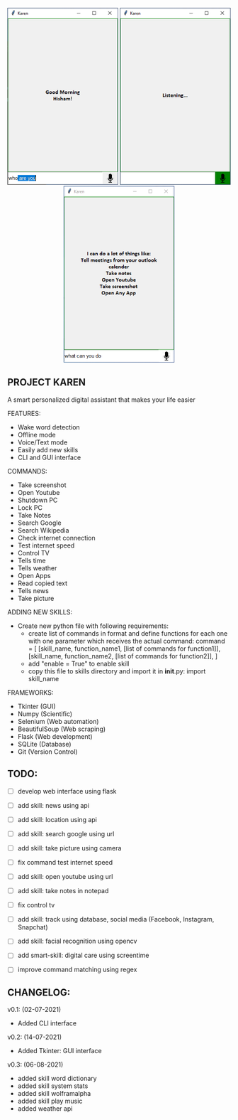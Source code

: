 <p align="center">
    <img src="screenshots/1.png" width="250">
    <img src="screenshots/2.png" width="250">
    <img src="screenshots/3.png" width="250">
</p>


PROJECT KAREN
-------------
A smart personalized digital assistant that makes your life easier



FEATURES:
- Wake word detection
- Offline mode
- Voice/Text mode
- Easily add new skills
- CLI and GUI interface



COMMANDS:
- Take screenshot
- Open Youtube
- Shutdown PC
- Lock PC
- Take Notes
- Search Google
- Search Wikipedia
- Check internet connection
- Test internet speed
- Control TV
- Tells time
- Tells weather
- Open Apps
- Read copied text
- Tells news
- Take picture





ADDING NEW SKILLS:
- Create new python file with following requirements:
    - create list of commands in format and define functions for each one with one parameter which receives the actual command:
        command = [
                   [skill_name, function_name1, [list of commands for function1]],
                   [skill_name, function_name2, [list of commands for function2]],
                  ]
    - add "enable = True" to enable skill
    - copy this file to skills directory and import it in __init__.py:
        import skill_name


FRAMEWORKS:
- Tkinter (GUI)
- Numpy (Scientific)
- Selenium (Web automation)
- BeautifulSoup (Web scraping)
- Flask (Web development)
- SQLite (Database)
- Git (Version Control)


TODO:
-----
- [ ] develop web interface using flask
- [ ] add skill: news using api
- [ ] add skill: location using api
- [ ] add skill: search google using url
- [ ] add skill: take picture using camera
- [ ] fix command test internet speed 
- [ ] add skill: open youtube using url
- [ ] add skill: take notes in notepad
- [ ] fix control tv
- [ ] add skill: track using database, social media (Facebook, Instagram, Snapchat)
- [ ] add skill: facial recognition using opencv
- [ ] add smart-skill: digital care using screentime
- [ ] improve command matching using regex


CHANGELOG:
----------

v0.1: (02-07-2021)
- Added CLI interface

v0.2: (14-07-2021)
- Added Tkinter: GUI interface 

v0.3: (06-08-2021)
- added skill word dictionary
- added skill system stats
- added skill wolframalpha
- added skill play music
- added weather api





